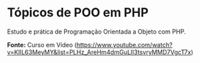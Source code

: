 # Tópicos de POO em PHP 
Estudo e prática de Programação Orientada a Objeto com PHP.


**Fonte:** Curso em Vídeo
(https://www.youtube.com/watch?v=KlIL63MeyMY&list=PLHz_AreHm4dmGuLII3tsvryMMD7VgcT7x)

